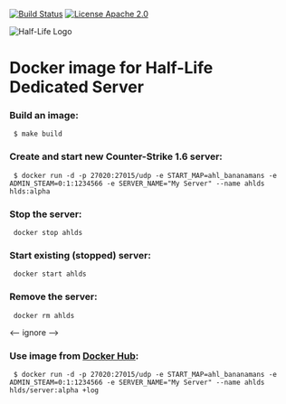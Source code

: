 [![Build Status](https://travis-ci.org/artem-panchenko/counter-strike-docker.svg?branch=master)](https://travis-ci.org/artem-panchenko/counter-strike-docker)
[![License Apache 2.0](https://goo.gl/joRzTI)](https://github.com/artem-panchenko/counter-strike-docker/blob/master/LICENSE)

![Half-Life Logo](https://upload.wikimedia.org/wikipedia/en/5/5e/Action_Half-life_logo.png)

# Docker image for Half-Life Dedicated Server

### Build an image:

```
 $ make build
```

### Create and start new Counter-Strike 1.6 server:

```
 $ docker run -d -p 27020:27015/udp -e START_MAP=ahl_bananamans -e ADMIN_STEAM=0:1:1234566 -e SERVER_NAME="My Server" --name ahlds hlds:alpha
```

### Stop the server:

```
 docker stop ahlds
```

### Start existing (stopped) server:

```
 docker start ahlds
```

### Remove the server:

```
 docker rm ahlds
```

<-- ignore -->
### Use image from [Docker Hub](https://hub.docker.com/r/hlds/server/):

```
 $ docker run -d -p 27020:27015/udp -e START_MAP=ahl_bananamans -e ADMIN_STEAM=0:1:1234566 -e SERVER_NAME="My Server" --name ahlds hlds/server:alpha +log
```
